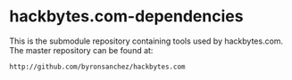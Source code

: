 # hackbytes.com-dependencies

This is the submodule repository containing tools used by hackbytes.com.
The master repository can be found at:

    http://github.com/byronsanchez/hackbytes.com

